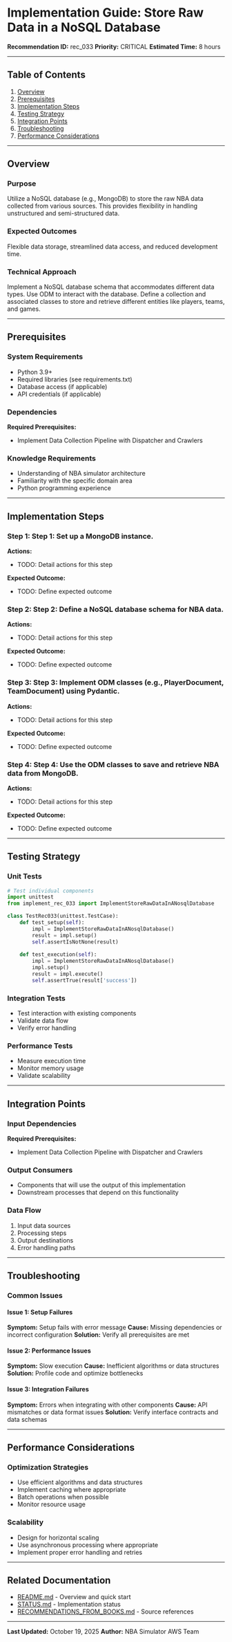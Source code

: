 # Implementation Guide: Store Raw Data in a NoSQL Database

**Recommendation ID:** rec_033
**Priority:** CRITICAL
**Estimated Time:** 8 hours

---

## Table of Contents

1. [Overview](#overview)
2. [Prerequisites](#prerequisites)
3. [Implementation Steps](#implementation-steps)
4. [Testing Strategy](#testing-strategy)
5. [Integration Points](#integration-points)
6. [Troubleshooting](#troubleshooting)
7. [Performance Considerations](#performance-considerations)

---

## Overview

### Purpose

Utilize a NoSQL database (e.g., MongoDB) to store the raw NBA data collected from various sources. This provides flexibility in handling unstructured and semi-structured data.

### Expected Outcomes

Flexible data storage, streamlined data access, and reduced development time.

### Technical Approach

Implement a NoSQL database schema that accommodates different data types. Use ODM to interact with the database.  Define a collection and associated classes to store and retrieve different entities like players, teams, and games.

---

## Prerequisites

### System Requirements

- Python 3.9+
- Required libraries (see requirements.txt)
- Database access (if applicable)
- API credentials (if applicable)

### Dependencies

**Required Prerequisites:**

- Implement Data Collection Pipeline with Dispatcher and Crawlers


### Knowledge Requirements

- Understanding of NBA simulator architecture
- Familiarity with the specific domain area
- Python programming experience

---

## Implementation Steps

### Step 1: Step 1: Set up a MongoDB instance.

**Actions:**
- TODO: Detail actions for this step

**Expected Outcome:**
- TODO: Define expected outcome

### Step 2: Step 2: Define a NoSQL database schema for NBA data.

**Actions:**
- TODO: Detail actions for this step

**Expected Outcome:**
- TODO: Define expected outcome

### Step 3: Step 3: Implement ODM classes (e.g., PlayerDocument, TeamDocument) using Pydantic.

**Actions:**
- TODO: Detail actions for this step

**Expected Outcome:**
- TODO: Define expected outcome

### Step 4: Step 4: Use the ODM classes to save and retrieve NBA data from MongoDB.

**Actions:**
- TODO: Detail actions for this step

**Expected Outcome:**
- TODO: Define expected outcome



---

## Testing Strategy

### Unit Tests

```python
# Test individual components
import unittest
from implement_rec_033 import ImplementStoreRawDataInANosqlDatabase

class TestRec033(unittest.TestCase):
    def test_setup(self):
        impl = ImplementStoreRawDataInANosqlDatabase()
        result = impl.setup()
        self.assertIsNotNone(result)
    
    def test_execution(self):
        impl = ImplementStoreRawDataInANosqlDatabase()
        impl.setup()
        result = impl.execute()
        self.assertTrue(result['success'])
```

### Integration Tests

- Test interaction with existing components
- Validate data flow
- Verify error handling

### Performance Tests

- Measure execution time
- Monitor memory usage
- Validate scalability

---

## Integration Points

### Input Dependencies

**Required Prerequisites:**

- Implement Data Collection Pipeline with Dispatcher and Crawlers


### Output Consumers

- Components that will use the output of this implementation
- Downstream processes that depend on this functionality

### Data Flow

1. Input data sources
2. Processing steps
3. Output destinations
4. Error handling paths

---

## Troubleshooting

### Common Issues

#### Issue 1: Setup Failures

**Symptom:** Setup fails with error message
**Cause:** Missing dependencies or incorrect configuration
**Solution:** Verify all prerequisites are met

#### Issue 2: Performance Issues

**Symptom:** Slow execution
**Cause:** Inefficient algorithms or data structures
**Solution:** Profile code and optimize bottlenecks

#### Issue 3: Integration Failures

**Symptom:** Errors when integrating with other components
**Cause:** API mismatches or data format issues
**Solution:** Verify interface contracts and data schemas

---

## Performance Considerations

### Optimization Strategies

- Use efficient algorithms and data structures
- Implement caching where appropriate
- Batch operations when possible
- Monitor resource usage

### Scalability

- Design for horizontal scaling
- Use asynchronous processing where appropriate
- Implement proper error handling and retries

---

## Related Documentation

- [README.md](README.md) - Overview and quick start
- [STATUS.md](STATUS.md) - Implementation status
- [RECOMMENDATIONS_FROM_BOOKS.md](RECOMMENDATIONS_FROM_BOOKS.md) - Source references

---

**Last Updated:** October 19, 2025
**Author:** NBA Simulator AWS Team

